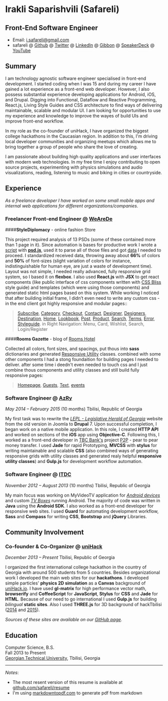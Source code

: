 Irakli Saparishvili (Safareli)
=============

Front-End Software Engineer
-----------------------

- Email: <i.safareli@gmail.com>
- safareli @ [Github](http://github.com/safareli) @ [Twitter](http://twitter.com/safareli) @ [LinkedIn](http://linkedin.com/in/safareli) @ [Gibbon](http://gibbon.co/safareli) @ [SpeakerDeck](http://speakerdeck.com/safareli) @ [YouTube](https://www.youtube.com/user/iSafareli/videos)

## Summary


I am technology agnostic software engineer specialised in front-end development. I started coding when I was 15 and during my career I have gained a lot experience as a front-end web developer. However, I also possess substantial experience developing applications for Android, iOS, and Drupal. Digging into Functional, Dataflow and Reactive Programming, React.js, Living Style Guides and CSS architecture to find ways of delivering maintainable, scalable and modular UI. I am looking for opportunities to use my experience and knowledge to improve the wayes of build UIs and improve front-end workflow.

In my role as the co-founder of uniHack, I have organized the biggest college hackathons in the Caucasian region. In addition to this, I'm driving local developer communities and organizing meetups which allows me to bring together a group of people who share the love of creating.

I am passionate about building high quality applications and user interfaces with modern web technologies. In my free time I enjoy contributing to open source projects, experimenting with physics simulations and audio visualizations, reading, listening to music and biking in cities or countryside.


## Experience

*As a freelance developer I have worked on some small mobile apps and internal web applications for different organizations/companies.*


### Freelancer Front-end Engineer @ [WeAreDe](http://weare.de.com/)

####**StyleDiplomacy** - online fashion Store

This project required analysis of 13 PSDs (some of these contained more than 1 page in it). Since automation is bases for productive work I wrote a [script](https://github.com/safareli/psd-extractor) with **[psd.js](https://github.com/meltingice/psd.js)**, used it to parse all of those files and got [data](https://github.com/safareli/psd-extractor/blob/master/examples/extracted.json) I needed to proceed. I standardized received data, throwing away about **66%** of colors and **50%** of font-sizes (slight variation of colors for instance, indistinguishable for human eye, are just a waste of development time). Layout was not simple, I needed really advanced, fully responsive grid system, so I based it on **flexbox**. I also used **React.js** with **JSX** to get react components (like public interface of css components written with [CSS Bliss](https://github.com/gilbox/css-bliss) style guide) and templates (which were using those components) and generated static html pages based on this system. While working I noticed that after building initial frame, I didn’t even need to write any custom css - in the end client got highly responsive and modular pages::
> [Subscribe](https://sandbox.weare.de.com/stylediplomacy/build/),
[Category](https://sandbox.weare.de.com/stylediplomacy/build/category/),
[Checkout](https://sandbox.weare.de.com/stylediplomacy/build/checkout/),
[Contact](https://sandbox.weare.de.com/stylediplomacy/build/contact/),
[Designer](https://sandbox.weare.de.com/stylediplomacy/build/designer/),
[Designers](https://sandbox.weare.de.com/stylediplomacy/build/designers/),
[Destination](https://sandbox.weare.de.com/stylediplomacy/build/destination/),
[Home](https://sandbox.weare.de.com/stylediplomacy/build/home/),
[Lookbook](https://sandbox.weare.de.com/stylediplomacy/build/lookbook/),
[Post](https://sandbox.weare.de.com/stylediplomacy/build/post/),
[Product](https://sandbox.weare.de.com/stylediplomacy/build/product/),
[Search](https://sandbox.weare.de.com/stylediplomacy/build/search/),
[Terms](https://sandbox.weare.de.com/stylediplomacy/build/terms/),
[Error](https://sandbox.weare.de.com/stylediplomacy/build/404/),
[Styleguide](https://sandbox.weare.de.com/stylediplomacy/build/styleguide/).
in Right Navigation: Menu, Card, Wishlist, Search, Login/Register


####**Rooms Gazette** - blog of [Rooms Hotel](http://roomshotels.com/)

Collected all colors, font sizes, and spacings, put thous into **sass** dictionaries and generated [Responsive Utility](https://github.com/safareli/responsive-utils) classes. combined with some other components I had a stong foundaition for building pages I needed to deliver. after some time i deedn't even needed to touch css and I just combine thous components and utility classes and still build fully responsive pages:
> [Homepage](https://sandbox.weare.de.com/roomsgazette/build/), [Guests](https://sandbox.weare.de.com/roomsgazette/build/guests.html), [Text](https://sandbox.weare.de.com/roomsgazette/build/text.html), [events](https://sandbox.weare.de.com/roomsgazette/build/events.html)


### Software Engineer @ [AzRy](http://azry.com/)
*May 2014 – February 2015* (10 months) Tbilisi, Republic of Georgia

My first task was to rewrite the [*LEPL - Legislative Herald of Georgia*](https://matsne.gov.ge) website from the old version in Joomla to **Drupal** 7. Upon successful completion, I began work on a native mobile application. In this role, I created **HTTP API** and worked on sections of the **iOS** app using **Objective-C**. Following this, I worked as a front-end developer in [TBC Bank's](http://tbcbank.ge) project [P2P](https://p2p.ge) - pear to pear money transfer. I used **Jade** for rapid Prototyping, **MVCSS** with **stylus** for writing maintainable and scalable **CSS** (also combined ways of generating responsive grids with utility classes and generated realy helpful **responsive utility classes**) and **Gulp.js** for development workflow automation.

### Software Engineer @ [ITDC](http://itdc.ge/)
*November 2012 – August 2013* (10 months) Tbilisi, Republic of Georgia

My main focus was working on MyVideoTV application for [*Android devices*](https://play.google.com/store/apps/details?id=ge.myvideo.hlsstremreader) and custom [*TV Boxes*](http://www.myvideo.ge/tvbox) running Android. The majority of code was written in **Java** using the **Android SDK**. I also worked as a front-end developer for responsive web sites. I used **Guard** for automating development workflow, **Sass** and **Compass** for writing **CSS**, **Bootstrap** and **jQuery** Libraries.


## Community Involvement

### Co-founder & Co-Organizer @ [uniHack](http://unihack.io)
*December 2013 – Present* Tbilisi, Republic of Georgia

I organized the first international college hackathon in the country of Georgia with around 500 students from 5 countries. Besides organizational work I developed the main web sites for our **hackathons**. I developed simple particles' **physics 2D simulation** as a **Canvas** background of [uniHack.io](http://unihack.io). I have used **gl-matrix** for high performance vector math,  **browserify** and **CoffeeScript** for **JavaScript**, **Stylus** for **CSS** and **Jade** for **HTML**. Because of our need to go international I used  **Gulp.js** for building *bilingual* **static sites**. Also I used **THREE.js** for 3D background of hackTbilisi ([2014](http://2014f.hacktbilisi.com/) and [2015](http://2015f.hacktbilisi.com/)).

*Sources of these sites are available on our [GitHub page](http://github.com/uniHackge).*


## Education

Computer Science, B.S.  
Fall 2013 to Present  
[Georgian Technical University](http://gtu.edu.ge/Eng/), Tbilisi, Georgia



-----------------------

*Notes*:

- The most resent version of this resume is available at [github.com/safareli/resume](https://github.com/safareli/resume)
- I'm using [markdowntopdf.com](http://www.markdowntopdf.com/) to generate pdf from markdown
